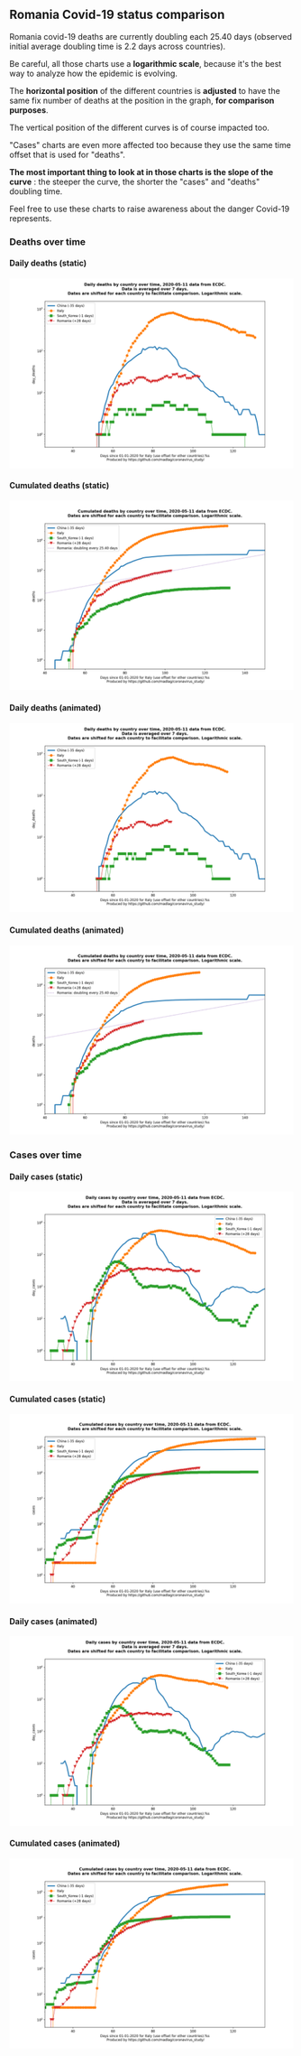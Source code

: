 ## Romania Covid-19 status comparison 

Romania covid-19 deaths are currently doubling each 25.40 days (observed initial average doubling time is 2.2 days across countries).



Be careful, all those charts use a **logarithmic scale**, because it's the best way to analyze how the epidemic is evolving.
 
The **horizontal position** of the different countries is **adjusted** to have the same fix number of deaths at the position in the graph, **for comparison purposes**.

The vertical position of the different curves is of course impacted too.

"Cases" charts are even more affected too because they use the same time offset that is used for "deaths".

**The most important thing to look at in those charts is the slope of the curve** : the steeper the curve, the shorter the "cases" and "deaths" doubling time.

Feel free to use these charts to raise awareness about the danger Covid-19 represents. 


 
### Deaths over time
 
#### Daily deaths (static)
![Romania covid-19 daily deaths static chart](https://raw.githubusercontent.com/madlag/coronavirus_study/master/notebooks/graphs/2020-05-11/countries/Romania/2020-05-11_Romania_day_deaths.png "Romania covid-19 day_deaths static chart")   
 
#### Cumulated deaths (static)
![Romania covid-19 cumulated deaths static chart](https://raw.githubusercontent.com/madlag/coronavirus_study/master/notebooks/graphs/2020-05-11/countries/Romania/2020-05-11_Romania_deaths.png "Romania covid-19 deaths static chart")   
 
#### Daily deaths (animated)
![Romania covid-19 daily deaths animated chart](https://raw.githubusercontent.com/madlag/coronavirus_study/master/notebooks/graphs/2020-05-11/countries/Romania/2020-05-11_Romania_day_deaths.gif "Romania covid-19 day_deaths animated chart")   
 
#### Cumulated deaths (animated)
![Romania covid-19 cumulated deaths animated chart](https://raw.githubusercontent.com/madlag/coronavirus_study/master/notebooks/graphs/2020-05-11/countries/Romania/2020-05-11_Romania_deaths.gif "Romania covid-19 deaths animated chart")   

 
### Cases over time
 
#### Daily cases (static)
![Romania covid-19 daily cases static chart](https://raw.githubusercontent.com/madlag/coronavirus_study/master/notebooks/graphs/2020-05-11/countries/Romania/2020-05-11_Romania_day_cases.png "Romania covid-19 day_cases static chart")   
 
#### Cumulated cases (static)
![Romania covid-19 cumulated cases static chart](https://raw.githubusercontent.com/madlag/coronavirus_study/master/notebooks/graphs/2020-05-11/countries/Romania/2020-05-11_Romania_cases.png "Romania covid-19 cases static chart")   
 
#### Daily cases (animated)
![Romania covid-19 daily cases animated chart](https://raw.githubusercontent.com/madlag/coronavirus_study/master/notebooks/graphs/2020-05-11/countries/Romania/2020-05-11_Romania_day_cases.gif "Romania covid-19 day_cases animated chart")   
 
#### Cumulated cases (animated)
![Romania covid-19 cumulated cases animated chart](https://raw.githubusercontent.com/madlag/coronavirus_study/master/notebooks/graphs/2020-05-11/countries/Romania/2020-05-11_Romania_cases.gif "Romania covid-19 cases animated chart")   

